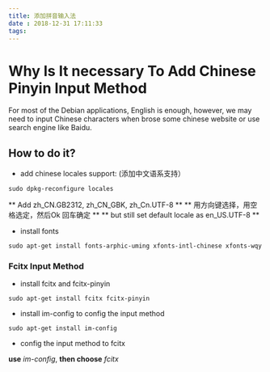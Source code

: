 ```yaml
---
title: 添加拼音输入法
date : 2018-12-31 17:11:33
tags: 
---
```

# Why Is It necessary To Add Chinese Pinyin Input Method
For most of the Debian applications, English is enough, however, we may need to input Chinese characters when brose some chinese website or use search engine like Baidu.
## How to do it?
- add chinese locales support: (添加中文语系支持）

`sudo dpkg-reconfigure locales`

** Add zh_CN.GB2312, zh_CN_GBK, zh_Cn.UTF-8 **
** 用方向键选择，用空格选定，然后Ok 回车确定 **
** but still set default locale as en_US.UTF-8 **

- install fonts 
	
`sudo apt-get install fonts-arphic-uming xfonts-intl-chinese xfonts-wqy`

### Fcitx Input Method 
- install fcitx and fcitx-pinyin

`sudo apt-get install fcitx fcitx-pinyin`

- install im-config to config the input method

`sudo apt-get install im-config`

- config the input method to fcitx

**use**  *im-config*, **then choose** *fcitx* 
